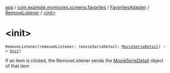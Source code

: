 [app](../../../index.md) / [com.example.mymovies.screens.favorites](../../index.md) / [FavoritesAdapter](../index.md) / [RemoveListener](index.md) / [&lt;init&gt;](./-init-.md)

# &lt;init&gt;

`RemoveListener(removedListener: (movieSerieDetail: `[`MovieSerieDetail`](../../../com.example.mymovies.models/-movie-serie-detail/index.md)`) -> `[`Unit`](https://kotlinlang.org/api/latest/jvm/stdlib/kotlin/-unit/index.html)`)`

If an item is clicked, the RemoveListener sends the [MovieSerieDetail](../../../com.example.mymovies.models/-movie-serie-detail/index.md) object of that item

